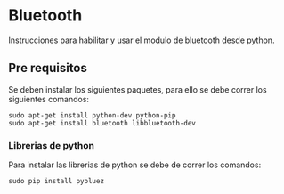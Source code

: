 # Bluetooth

Instrucciones para habilitar y usar el modulo de bluetooth desde python.

## Pre requisitos
Se deben instalar los siguientes paquetes, para ello se debe correr los siguientes comandos:

```
sudo apt-get install python-dev python-pip
sudo apt-get install bluetooth libbluetooth-dev
```

### Librerias de python
Para instalar las librerias de python se debe de correr los comandos:

```
sudo pip install pybluez
```
